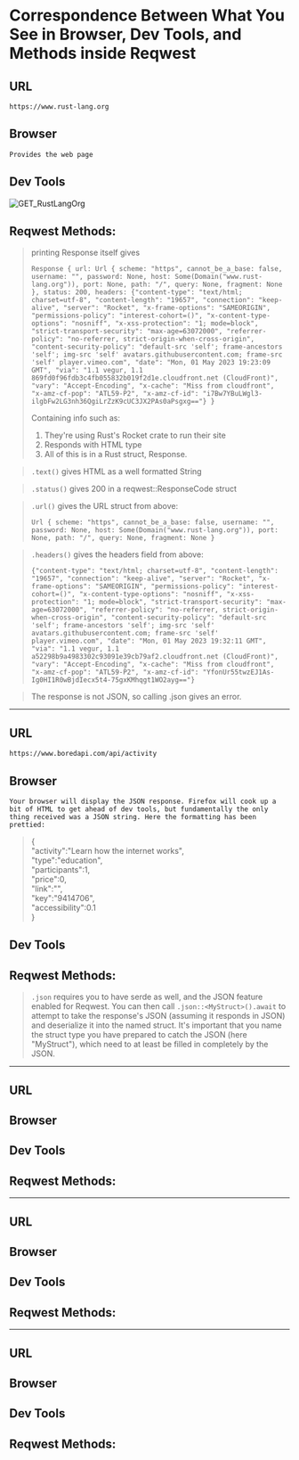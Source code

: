 # Correspondence Between What You See in Browser, Dev Tools, and Methods inside Reqwest

## URL

    https://www.rust-lang.org

## Browser

    Provides the web page

## Dev Tools

![GET_RustLangOrg](https://user-images.githubusercontent.com/66894106/235514674-fc56e361-42e8-4a8f-8d16-1a93176b41e6.png)

## Reqwest Methods:

> printing Response itself gives
>
> `Response { url: Url { scheme: "https", cannot_be_a_base: false, username: "", password: None, host: Some(Domain("www.rust-lang.org")), port: None, path: "/", query: None, fragment: None }, status: 200, headers: {"content-type": "text/html; charset=utf-8", "content-length": "19657", "connection": "keep-alive", "server": "Rocket", "x-frame-options": "SAMEORIGIN", "permissions-policy": "interest-cohort=()", "x-content-type-options": "nosniff", "x-xss-protection": "1; mode=block", "strict-transport-security": "max-age=63072000", "referrer-policy": "no-referrer, strict-origin-when-cross-origin", "content-security-policy": "default-src 'self'; frame-ancestors 'self'; img-src 'self' avatars.githubusercontent.com; frame-src 'self' player.vimeo.com", "date": "Mon, 01 May 2023 19:23:09 GMT", "via": "1.1 vegur, 1.1 869fd0f96fdb3c4fb055832b019f2d1e.cloudfront.net (CloudFront)", "vary": "Accept-Encoding", "x-cache": "Miss from cloudfront", "x-amz-cf-pop": "ATL59-P2", "x-amz-cf-id": "i7Bw7YBuLWgl3-ilgbFw2LG3nh36QgiLrZzK9cUC3JX2PAs0aPsgxg=="} }`
>
> Containing info such as:
>
> 1. They're using Rust's Rocket crate to run their site
> 1. Responds with HTML type
> 1. All of this is in a Rust struct, Response.

> `.text()` gives HTML as a well formatted String

> `.status()` gives 200 in a reqwest::ResponseCode struct

> `.url()` gives the URL struct from above:
>
> `Url { scheme: "https", cannot_be_a_base: false, username: "", password: None, host: Some(Domain("www.rust-lang.org")), port: None, path: "/", query: None, fragment: None }`

> `.headers()` gives the headers field from above:
>
> `{"content-type": "text/html; charset=utf-8", "content-length": "19657", "connection": "keep-alive", "server": "Rocket", "x-frame-options": "SAMEORIGIN", "permissions-policy": "interest-cohort=()", "x-content-type-options": "nosniff", "x-xss-protection": "1; mode=block", "strict-transport-security": "max-age=63072000", "referrer-policy": "no-referrer, strict-origin-when-cross-origin", "content-security-policy": "default-src 'self'; frame-ancestors 'self'; img-src 'self' avatars.githubusercontent.com; frame-src 'self' player.vimeo.com", "date": "Mon, 01 May 2023 19:32:11 GMT", "via": "1.1 vegur, 1.1 a52298b9a4983302c93091e39cb79af2.cloudfront.net (CloudFront)", "vary": "Accept-Encoding", "x-cache": "Miss from cloudfront", "x-amz-cf-pop": "ATL59-P2", "x-amz-cf-id": "YfonUr55twzEJ1As-Ig0HI1R0wBjdIecx5t4-75gxKMhqgt1WO2ayg=="}`

> The response is not JSON, so calling .json gives an error.

---

## URL

    https://www.boredapi.com/api/activity

## Browser

    Your browser will display the JSON response. Firefox will cook up a bit of HTML to get ahead of dev tools, but fundamentally the only thing received was a JSON string. Here the formatting has been prettied:

> { <br/>
> "activity":"Learn how the internet works",<br/>
> "type":"education",<br/>
> "participants":1,<br/>
> "price":0,<br/>
> "link":"",<br/>
> "key":"9414706",<br/>
> "accessibility":0.1<br/>
> }

## Dev Tools

## Reqwest Methods:

> `.json` requires you to have serde as well, and the JSON feature enabled for Reqwest. You can then call `.json::<MyStruct>().await` to attempt to take the response's JSON (assuming it responds in JSON) and deserialize it into the named struct. It's important that you name the struct type you have prepared to catch the JSON (here "MyStruct"), which need to at least be filled in completely by the JSON.

---

## URL

## Browser

## Dev Tools

## Reqwest Methods:

---

## URL

## Browser

## Dev Tools

## Reqwest Methods:

---

## URL

## Browser

## Dev Tools

## Reqwest Methods:
